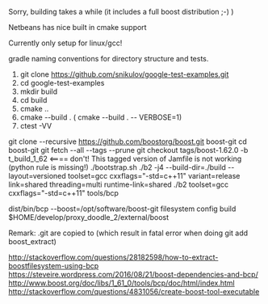 Sorry, building takes a while (it includes a full boost distribution ;-) )


Netbeans has nice built in cmake support

Currently only setup for linux/gcc!

gradle naming conventions for directory structure and tests.

1. git clone https://github.com/snikulov/google-test-examples.git
2. cd google-test-examples
3. mkdir build
4. cd build
5. cmake ..
6. cmake --build .       ( cmake --build . -- VERBOSE=1)
7. ctest -VV



git clone --recursive https://github.com/boostorg/boost.git boost-git
cd boost-git
git fetch --all --tags --prune
git checkout tags/boost-1.62.0 -b t_build_1_62   <==== don't! This tagged version of Jamfile is not working (python rule is missing!)
./bootstrap.sh
./b2 -j4 --build-dir=./build --layout=versioned toolset=gcc cxxflags="-std=c++11" variant=release link=shared threading=multi runtime-link=shared
./b2 toolset=gcc cxxflags="-std=c++11" tools/bcp

dist/bin/bcp --boost=/opt/software/boost-git filesystem config build $HOME/develop/proxy_doodle_2/external/boost

Remark: .git are copied to (which result in fatal error when doing git add boost_extract)


http://stackoverflow.com/questions/28182598/how-to-extract-boostfilesystem-using-bcp
https://steveire.wordpress.com/2016/08/21/boost-dependencies-and-bcp/
http://www.boost.org/doc/libs/1_61_0/tools/bcp/doc/html/index.html
http://stackoverflow.com/questions/4831056/create-boost-tool-executable

